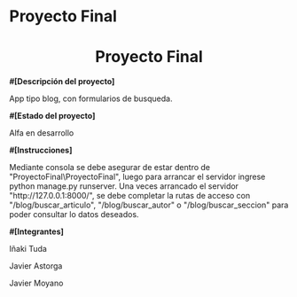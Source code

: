 # Proyecto Final

<h1 align="center"> Proyecto Final </h1>

<b>*#*[Descripción del proyecto]</b>
<p>App tipo blog, con formularios de busqueda.</p>

<b>*#*[Estado del proyecto]</b>
<p>Alfa en desarrollo</p>

<b>*#*[Instrucciones]</b>
<p> Mediante consola se debe asegurar de estar dentro de "ProyectoFinal\ProyectoFinal", luego para arrancar el servidor ingrese python manage.py runserver.
Una veces arrancado el servidor "http://127.0.0.1:8000/", se debe completar la rutas de acceso con "/blog/buscar_articulo", "/blog/buscar_autor" o "/blog/buscar_seccion" para poder consultar lo datos deseados.</p>

<b>*#*[Integrantes]</b>
<p>Iñaki Tuda</p>
<p>Javier Astorga</p>
<p>Javier Moyano</p>
